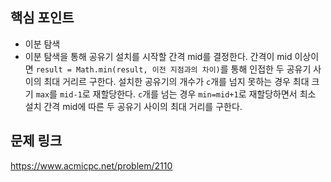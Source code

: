 ## 핵심 포인트

- 이분 탐색
- 이분 탐색을 통해 공유기 설치를 시작할 간격 mid를 결정한다. 간격이 mid 이상이면 `result = Math.min(result, 이전 지점과의 차이)`를 통해 인접한 두 공유기 사이의 최대 거리르 구한다. 설치한 공유기의 개수가 `c`개를 넘지 못하는 경우 최대 크기 `max`를 `mid-1`로 재할당한다. `c`개를 넘는 경우 `min=mid+1`로 재할당하면서 최소 설치 간격 mid에 따른 두 공유기 사이의 최대 거리를 구한다.

## 문제 링크

https://www.acmicpc.net/problem/2110
